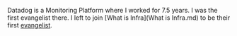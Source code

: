 Datadog is a Monitoring Platform where I worked for 7.5 years. I was the first evangelist there. I left to join [What is Infra](What is Infra.md) to be their first [evangelist](evangelist.md).